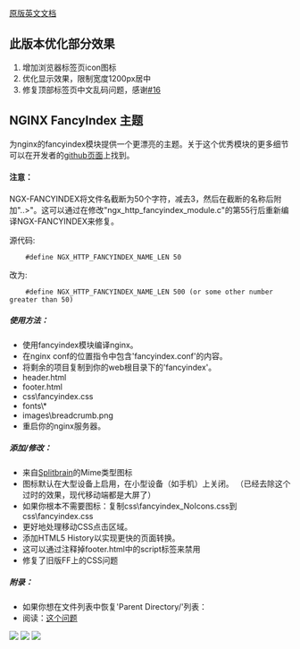 [原版英文文档](https://github.com/jackloves111/Nginx-Fancyindex-Theme/blob/master/README-EN.md)
## 此版本优化部分效果

1. 增加浏览器标签页icon图标
2. 优化显示效果，限制宽度1200px居中
3. 修复顶部标签页中文乱码问题，感谢[#16](https://github.com/TheInsomniac/Nginx-Fancyindex-Theme/pull/16)

## NGINX FancyIndex 主题  
为nginx的fancyindex模块提供一个更漂亮的主题。关于这个优秀模块的更多细节可以在开发者的[github页面](https://github.com/aperezdc/ngx-fancyindex)上找到。  
  
#### 注意：  
NGX-FANCYINDEX将文件名截断为50个字符，减去3，然后在截断的名称后附加"..>"。这可以通过在修改"ngx_http_fancyindex_module.c"的第55行后重新编译NGX-FANCYINDEX来修复。  

源代码:
```
    #define NGX_HTTP_FANCYINDEX_NAME_LEN 50
```
改为:
```
    #define NGX_HTTP_FANCYINDEX_NAME_LEN 500 (or some other number greater than 50)
```
##### 使用方法：  
- 使用fancyindex模块编译nginx。  
- 在nginx conf的位置指令中包含'fancyindex.conf'的内容。  
- 将剩余的项目复制到你的web根目录下的'fancyindex'。  
- header.html  
- footer.html  
- css\fancyindex.css  
- fonts\\*  
- images\breadcrumb.png  
- 重启你的nginx服务器。  
  
##### 添加/修改：  
- 来自[Splitbrain](http://www.splitbrain.org/projects/file_icons)的Mime类型图标  
- 图标默认在大型设备上启用，在小型设备（如手机）上关闭。  （已经去除这个过时的效果，现代移动端都是大屏了）
- 如果你根本不需要图标：复制css\fancyindex_NoIcons.css到css\fancyindex.css  
- 更好地处理移动CSS点击区域。  
- 添加HTML5 History以实现更快的页面转换。  
- 这可以通过注释掉footer.html中的script标签来禁用  
- 修复了旧版FF上的CSS问题  
  
##### 附录：  
- 如果你想在文件列表中恢复'Parent Directory/'列表：  
- 阅读：[这个问题](https://github.com/TheInsomniac/Nginx-Fancyindex-Theme/issues/1#issuecomment-43936700)  
  
<img src="https://raw.githubusercontent.com/TheInsomniac/Nginx-Fancyindex-Theme/master/images/fancyindex.png">  
<img src="https://raw.githubusercontent.com/TheInsomniac/Nginx-Fancyindex-Theme/master/images/fancyindex1.png">  
<img src="https://raw.githubusercontent.com/TheInsomniac/Nginx-Fancyindex-Theme/master/images/fancyindex2.png">
